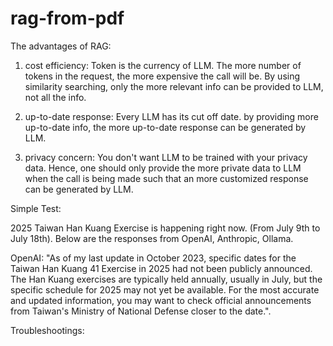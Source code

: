 # rag-from-pdf

The advantages of RAG:

1. cost efficiency: Token is the currency of LLM. The more number of tokens in the request, the more expensive the call will be.
   By using similarity searching, only the more relevant info can be provided to LLM, not all the info.

2. up-to-date response: Every LLM has its cut off date.
   by providing more up-to-date info, the more up-to-date response can be generated by LLM.

3. privacy concern: You don't want LLM to be trained with your privacy data.
   Hence, one should only provide the more private data to LLM when the call is being made
   such that an more customized response can be generated by LLM.

Simple Test:

   2025 Taiwan Han Kuang Exercise is happening right now. (From July 9th to July 18th).
   Below are the responses from OpenAI, Anthropic, Ollama.

   OpenAI: "As of my last update in October 2023, specific dates for the Taiwan Han Kuang 41 Exercise in 2025 had not been publicly announced. The Han Kuang exercises are typically
            held annually, usually in July, but the specific schedule for 2025 may not yet be available. For the most accurate and updated information, you may want to check official
            announcements from Taiwan's Ministry of National Defense closer to the date.".

Troubleshootings:
